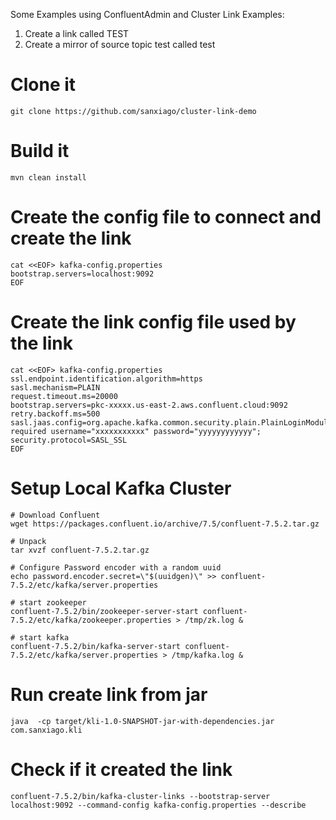 Some Examples using ConfluentAdmin and Cluster Link
Examples:
1. Create a link called TEST
2. Create a mirror of source topic test called test


# Clone it
```
git clone https://github.com/sanxiago/cluster-link-demo
```
# Build it
```
mvn clean install
```
# Create the config file to connect and create the link
```
cat <<EOF> kafka-config.properties
bootstrap.servers=localhost:9092
EOF
```
# Create the link config file used by the link
```
cat <<EOF> kafka-config.properties
ssl.endpoint.identification.algorithm=https
sasl.mechanism=PLAIN
request.timeout.ms=20000
bootstrap.servers=pkc-xxxxx.us-east-2.aws.confluent.cloud:9092
retry.backoff.ms=500
sasl.jaas.config=org.apache.kafka.common.security.plain.PlainLoginModule required username="xxxxxxxxxxx" password="yyyyyyyyyyyy";
security.protocol=SASL_SSL
EOF
```

# Setup Local Kafka Cluster
```
# Download Confluent 
wget https://packages.confluent.io/archive/7.5/confluent-7.5.2.tar.gz

# Unpack
tar xvzf confluent-7.5.2.tar.gz

# Configure Password encoder with a random uuid 
echo password.encoder.secret=\"$(uuidgen)\" >> confluent-7.5.2/etc/kafka/server.properties

# start zookeeper
confluent-7.5.2/bin/zookeeper-server-start confluent-7.5.2/etc/kafka/zookeeper.properties > /tmp/zk.log &

# start kafka
confluent-7.5.2/bin/kafka-server-start confluent-7.5.2/etc/kafka/server.properties > /tmp/kafka.log &
```
# Run create link from jar
```
java  -cp target/kli-1.0-SNAPSHOT-jar-with-dependencies.jar com.sanxiago.kli
```

# Check if it created the link
```
confluent-7.5.2/bin/kafka-cluster-links --bootstrap-server localhost:9092 --command-config kafka-config.properties --describe
```
